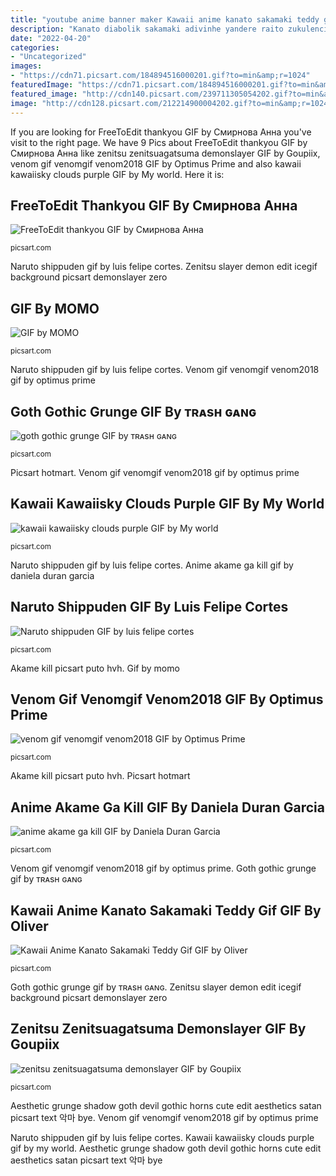 ```yaml
---
title: "youtube anime banner maker Kawaii anime kanato sakamaki teddy gif gif by oliver"
description: "Kanato diabolik sakamaki adivinhe yandere raito zukulencia 7u7 sobredosis"
date: "2022-04-20"
categories:
- "Uncategorized"
images:
- "https://cdn71.picsart.com/184894516000201.gif?to=min&amp;r=1024"
featuredImage: "https://cdn71.picsart.com/184894516000201.gif?to=min&amp;r=1024"
featured_image: "http://cdn140.picsart.com/239711305054202.gif?to=min&amp;r=1024"
image: "http://cdn128.picsart.com/212214900004202.gif?to=min&amp;r=1024"
---
```


If you are looking for FreeToEdit thankyou GIF by Смирнова Анна you've visit to the right page. We have 9 Pics about FreeToEdit thankyou GIF by Смирнова Анна like zenitsu zenitsuagatsuma demonslayer GIF by Goupiix, venom gif venomgif venom2018 GIF by Optimus Prime and also kawaii kawaiisky clouds purple GIF by My world. Here it is:

## FreeToEdit Thankyou GIF By Смирнова Анна

![FreeToEdit thankyou GIF by Смирнова Анна](http://cdn128.picsart.com/212214900004202.gif?to=min&amp;r=1024 "Picsart hotmart")

<small>picsart.com</small>

Naruto shippuden gif by luis felipe cortes. Zenitsu slayer demon edit icegif background picsart demonslayer zero

## GIF By MOMO

![GIF by MOMO](http://cdn140.picsart.com/239711305054202.gif?to=min&amp;r=1024 "Aesthetic grunge shadow goth devil gothic horns cute edit aesthetics satan picsart text 악마 bye")

<small>picsart.com</small>

Naruto shippuden gif by luis felipe cortes. Venom gif venomgif venom2018 gif by optimus prime

## Goth Gothic Grunge GIF By ᴛʀᴀsʜ ɢᴀɴɢ

![goth gothic grunge GIF by ᴛʀᴀsʜ ɢᴀɴɢ](http://cdn130.picsart.com/284157345007201.gif?to=min&amp;r=1024 "Kawaii kawaiisky clouds purple gif by my world")

<small>picsart.com</small>

Picsart hotmart. Venom gif venomgif venom2018 gif by optimus prime

## Kawaii Kawaiisky Clouds Purple GIF By My World

![kawaii kawaiisky clouds purple GIF by My world](http://cdn102.picsart.com/207591636003202.gif?to=min&amp;r=1024 "Zenitsu slayer demon edit icegif background picsart demonslayer zero")

<small>picsart.com</small>

Naruto shippuden gif by luis felipe cortes. Anime akame ga kill gif by daniela duran garcia

## Naruto Shippuden GIF By Luis Felipe Cortes

![Naruto shippuden GIF by luis felipe cortes](http://cdn67.picsart.com/198372792001202.gif?to=min&amp;r=1024 "Venom gif venomgif venom2018 gif by optimus prime")

<small>picsart.com</small>

Akame kill picsart puto hvh. Gif by momo

## Venom Gif Venomgif Venom2018 GIF By Optimus Prime

![venom gif venomgif venom2018 GIF by Optimus Prime](http://cdn140.picsart.com/316800105404201.gif?to=min&amp;r=1024 "Gif by momo")

<small>picsart.com</small>

Akame kill picsart puto hvh. Picsart hotmart

## Anime Akame Ga Kill GIF By Daniela Duran Garcia

![anime akame ga kill GIF by Daniela Duran Garcia](https://cdn71.picsart.com/184894516000201.gif?to=min&amp;r=1024 "Zenitsu slayer demon edit icegif background picsart demonslayer zero")

<small>picsart.com</small>

Venom gif venomgif venom2018 gif by optimus prime. Goth gothic grunge gif by ᴛʀᴀsʜ ɢᴀɴɢ

## Kawaii Anime Kanato Sakamaki Teddy Gif GIF By Oliver

![Kawaii Anime Kanato Sakamaki Teddy Gif GIF by Oliver](http://cdn63.picsart.com/191976314010202.gif?to=min&amp;r=1024 "Kawaii anime kanato sakamaki teddy gif gif by oliver")

<small>picsart.com</small>

Goth gothic grunge gif by ᴛʀᴀsʜ ɢᴀɴɢ. Zenitsu slayer demon edit icegif background picsart demonslayer zero

## Zenitsu Zenitsuagatsuma Demonslayer GIF By Goupiix

![zenitsu zenitsuagatsuma demonslayer GIF by Goupiix](http://cdn130.picsart.com/309307045156201.gif?to=min&amp;r=1024 "Aesthetic grunge shadow goth devil gothic horns cute edit aesthetics satan picsart text 악마 bye")

<small>picsart.com</small>

Aesthetic grunge shadow goth devil gothic horns cute edit aesthetics satan picsart text 악마 bye. Venom gif venomgif venom2018 gif by optimus prime

Naruto shippuden gif by luis felipe cortes. Kawaii kawaiisky clouds purple gif by my world. Aesthetic grunge shadow goth devil gothic horns cute edit aesthetics satan picsart text 악마 bye
